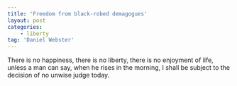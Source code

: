 ```yaml
---
title: 'Freedom from black-robed demagogues'
layout: post
categories:
    - liberty
tag: 'Daniel Webster'
---
```


There is no happiness, there is no liberty, there is no enjoyment of life, unless a man can say, when he rises in the morning, I shall be subject to the decision of no unwise judge today.